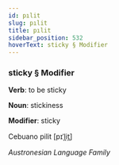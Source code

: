 ```yaml
---
id: pılit
slug: pılit
title: pılit
sidebar_position: 532
hoverText: sticky § Modifier
---
```


### sticky § Modifier

**Verb**: to be sticky

**Noun**: stickiness

**Modifier**: sticky

Cebuano pilit [pɪˈl̪it̪]

*Austronesian Language Family*
